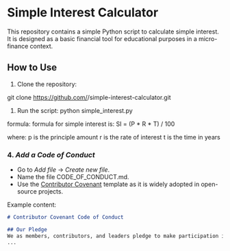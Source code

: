# Simple Interest Calculator

This repository contains a simple Python script to calculate simple interest. It is designed as a basic financial tool for educational purposes in a micro-finance context.

## How to Use
1. Clone the repository:
   
git clone https://github.com/<your-username>/simple-interest-calculator.git 

1. Run the script:
python simple_interest.py

formula:
formula for simple interest is:
SI = (P * R * T) / 100

where:
p is the principle amount
r is the rate of interest 
t is the time in years

### 4. *Add a Code of Conduct*
- Go to *Add file* → *Create new file*.
- Name the file CODE_OF_CONDUCT.md.
- Use the [Contributor Covenant](https://www.contributor-covenant.org/version/2/0/code_of_conduct/) template as it is widely adopted in open-source projects.

Example content:

```markdown
# Contributor Covenant Code of Conduct

## Our Pledge
We as members, contributors, and leaders pledge to make participation in our community a harassment-free experience for everyone, regardless of age, body size, visible or invisible disability, ethnicity, sex characteristics, gender identity and expression, level of experience, education, socio-economic status, nationality, personal appearance, race, religion, or sexual identity and orientation.
...


